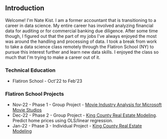 ## Introduction

Welcome! I'm Nate Kist.  I am a former accountant that is transitioning to a career in data science.  My entire career has involved analyzing financial data for auditing or for commercial banking due diligence.  After some time though, I figured out that the part of my jobs I've always enjoyed the most was around the handling and processing of data.  I took a break from work to take a data science class remotely through the Flatiron School (NY) to pursue this interest further and learn new data skills.  I enjoyed the class so much that I'm trying to make a career out of it.   

### Technical Education
- Flatiron School - Oct'22 to Feb'23

### Flatiron School Projects
- Nov-22 - Phase 1 - Group Project - [Movie Industry Analysis for Microsoft Movie Studios](https://github.com/fetterollie/Microsoft-Movie-Analysis)
- Dec-22 - Phase 2 - Group Project - [King County Real Estate Modeling](https://github.com/ilanhaskel/Sleep-Regression-Project2).  Predict home prices using OLS/linear regression.  
- Jan-22 - Phase 3 - Individual Project - [King County Real Estate Modeling](https://github.com/ilanhaskel/Sleep-Regression-Project2)


